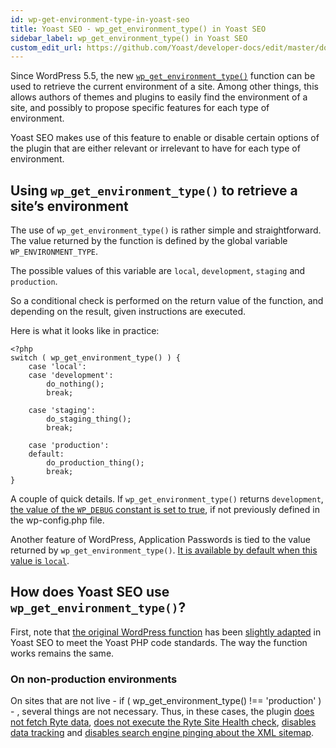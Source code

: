 ```yaml
---
id: wp-get-environment-type-in-yoast-seo
title: Yoast SEO - wp_get_environment_type() in Yoast SEO
sidebar_label: wp_get_environment_type() in Yoast SEO
custom_edit_url: https://github.com/Yoast/developer-docs/edit/master/docs/customization/yoast-seo/wp-get-environment-type-in-yoast-seo.md
---
```

Since WordPress 5.5, the new [`wp_get_environment_type()`](https://developer.wordpress.org/reference/functions/wp_get_environment_type/) function can be used to retrieve the current environment of a site. Among other things, this allows authors of themes and plugins to easily find the environment of a site, and possibly to propose specific features for each type of environment.

Yoast SEO makes use of this feature to enable or disable certain options of the plugin that are either relevant or irrelevant to have for each type of environment.

## Using `wp_get_environment_type()` to retrieve a site’s environment

The use of `wp_get_environment_type()` is rather simple and straightforward. The value returned by the function is defined by the global variable `WP_ENVIRONMENT_TYPE`.

The possible values of this variable are `local`, `development`, `staging` and `production`.

So a conditional check is performed on the return value of the function, and depending on the result, given instructions are executed.

Here is what it looks like in practice:

```
<?php
switch ( wp_get_environment_type() ) {
    case 'local':
    case 'development':
        do_nothing();
        break;
    
    case 'staging':
        do_staging_thing();
        break;
    
    case 'production':
    default:
        do_production_thing();
        break;
}
```

A couple of quick details. If `wp_get_environment_type()` returns `development`, [the value of the `WP_DEBUG` constant is set to true](https://github.com/WordPress/wordpress-develop/blob/029dd1bbb929eec4df5f57789ef42c076aab83f0/src/wp-includes/default-constants.php#L77), if not previously defined in the wp-config.php file.

Another feature of WordPress, Application Passwords is tied to the value returned by `wp_get_environment_type()`. [It is available by default when this value is `local`](https://github.com/WordPress/wordpress-develop/blob/73b353ef95d61177fd246f6c316382c3a94e44a7/src/wp-includes/user.php#L4306).

## How does Yoast SEO use `wp_get_environment_type()`?

First, note that [the original WordPress function](https://github.com/WordPress/wordpress-develop/blob/b44dd453ed4463a7f29e7c890d228e7ca40986ef/src/wp-includes/load.php#L191) has been [slightly adapted](https://github.com/Yoast/wordpress-seo/blob/34c2db2a871181770eec752c2283f56f8b715bbd/inc/wpseo-functions.php#L254) in Yoast SEO to meet the Yoast PHP code standards. The way the function works remains the same.

### On non-production environments

On sites that are not live - if ( wp_get_environment_type() !== 'production' ) - , several things are not necessary. Thus, in these cases, the plugin [does not fetch Ryte data](https://github.com/Yoast/wordpress-seo/blob/16d4e6a484db396c4ff2fa09d082e980634fd3eb/admin/ryte/class-ryte.php#L124), [does not execute the Ryte Site Health check](https://github.com/Yoast/wordpress-seo/blob/a0263542d3dea46df650aaf48c0bc8af84b0af1e/inc/health-check-ryte.php#L76), [disables data tracking](https://github.com/Yoast/wordpress-seo/blob/dd3dcfb4f773d548c14bf6440fad97b53687249a/admin/tracking/class-tracking.php#L224) and [disables search engine pinging about the XML sitemap](https://github.com/Yoast/wordpress-seo/blob/16d4e6a484db396c4ff2fa09d082e980634fd3eb/inc/sitemaps/class-sitemaps-admin.php#L65).
